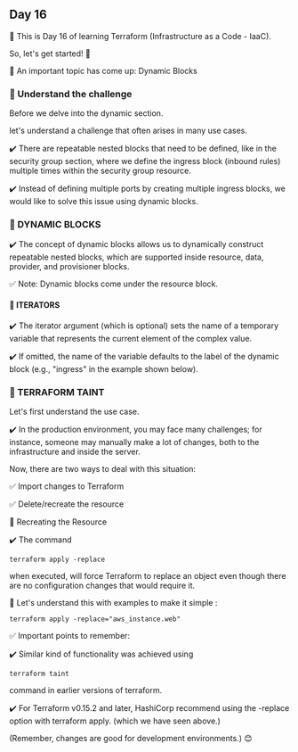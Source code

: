 ## Day 16

🔖 This is Day 16 of learning Terraform (Infrastructure as a Code - IaaC).

So, let's get started! 🔰

📌 An important topic has come up: Dynamic Blocks 

### 🚀 Understand the challenge

Before we delve into the dynamic section.

let's understand a challenge that often arises in many use cases.

✔️ There are repeatable nested blocks that need to be defined, like in the security group section, where we define the ingress block (inbound rules) multiple times within the security group resource.

✔️ Instead of defining multiple ports by creating multiple ingress blocks, we would like to solve this issue using dynamic blocks.

### 🚀 DYNAMIC BLOCKS

✔️ The concept of dynamic blocks allows us to dynamically construct repeatable nested blocks, which are supported inside resource, data, provider, and provisioner blocks.


✅ Note: Dynamic blocks come under the resource block.

#### 🚀 ITERATORS

✔️ The iterator argument (which is optional) sets the name of a temporary variable that represents the current element of the complex value.

✔️ If omitted, the name of the variable defaults to the label of the dynamic block (e.g., "ingress" in the example shown below).

### 🚀 TERRAFORM TAINT

Let's first understand the use case.

✔️ In the production environment, you may face many challenges; for instance, someone may manually make a lot of changes, both to the infrastructure and inside the server.

Now, there are two ways to deal with this situation:

✅ Import changes to Terraform

✅ Delete/recreate the resource

🚀 Recreating the Resource

✔️ The command
```
terraform apply -replace
```
when executed, will force Terraform to replace an object even though there are no configuration changes that would require it.

🔖 Let's understand this with examples to make it simple :
```
terraform apply -replace="aws_instance.web"
```
✅ Important points to remember:

✔️ Similar kind of functionality was achieved using
```
terraform taint
```
command in earlier versions of terraform.

✔️ For Terraform v0.15.2 and later, HashiCorp recommend using the -replace option with terraform apply.
(which we have seen above.)

(Remember, changes are good for development environments.) 😊